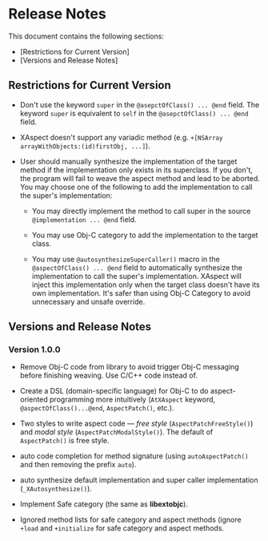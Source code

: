 Release Notes
=============

This document contains the following sections:

* [Restrictions for Current Version]
* [Versions and Release Notes]

Restrictions for Current Version
--------------------------------

- Don't use the keyword `super` in the `@asepctOfClass() ... @end` field. The keyword `super`  is equivalent to `self` in the `@asepctOfClass() ... @end` field.

- XAspect doesn't support any variadic method (e.g. `+[NSArray  arrayWithObjects:(id)firstObj, ...]`).

- User should manually synthesize the implementation of the target method if the implementation only exists in its superclass. If you don't, the program will fail to weave the aspect method and lead to be aborted. You may choose one of the following to add the implementation to call the super's implementation:

	* You may directly implement the method to call super in the source `@implementation ... @end` field.

	* You may use Obj-C category to add the implementation to the target class.

	* You may use `@autosynthesizeSuperCaller()` macro in the `@aspectOfClass() ... @end` field to automatically synthesize the implementation to call the super's implementation. XAspect will inject this implementation only when the target class doesn't have its own implementation. It's safer than using Obj-C Category to avoid unnecessary and unsafe override.



Versions and Release Notes
--------------------------

### Version 1.0.0

- Remove Obj-C code from library to avoid trigger Obj-C messaging before finishing weaving. Use C/C++ code instead of.

- Create a DSL (domain-specific language) for Obj-C to do aspect-oriented programming more intuitively (`AtXAspect` keyword, `@aspectOfClass()...@end`, `AspectPatch()`, etc.).

- Two styles to write aspect code –– *free style* (`AspectPatchFreeStyle()`) and *modal style* (`AspectPatchModalStyle()`). The default of `AspectPatch()` is free style.

- auto code completion for method signature (using `autoAspectPatch()` and then removing the prefix `auto`). 

- auto synthesize default implementation and super caller implementation (`_XAutosynthesize()`).

- Implement Safe category (the same as **libextobjc**).

- Ignored method lists for safe category and aspect methods (ignore `+load` and `+initialize` for safe category and aspect methods.
